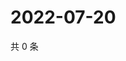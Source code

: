 # 2022-07-20

共 0 条

<!-- BEGIN WEIBO -->
<!-- 最后更新时间 Wed Jul 20 2022 16:07:41 GMT+0800 (China Standard Time) -->

<!-- END WEIBO -->
